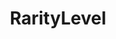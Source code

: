 ---
title: RarityLevel
permalink: /RarityLevel
type: Class
subclass-of: https://schema.org/Enumeration
subclass-chain:
  - https://schema.org/Thing
  - https://schema.org/Intangible
class-comment: An enumeration of rarity level.
members:
  - /Common
  - /Rare
  - /SuperRare
  - /SuperSuperRare
---